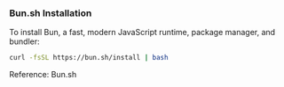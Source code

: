 ### Bun.sh Installation
To install Bun, a fast, modern JavaScript runtime, package manager, and bundler:

```bash
curl -fsSL https://bun.sh/install | bash
```

Reference: Bun.sh